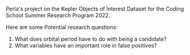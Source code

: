 Perla's project on the Kepler Objects of Interest Dataset for the Coding School Summer Research Program 2022.

Here are some Potential research questions:
1. What does orbital period have to do with being a candidate?
2. What variables have an important role in false positives?